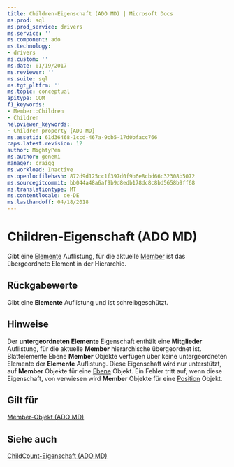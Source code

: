 ```yaml
---
title: Children-Eigenschaft (ADO MD) | Microsoft Docs
ms.prod: sql
ms.prod_service: drivers
ms.service: ''
ms.component: ado
ms.technology:
- drivers
ms.custom: ''
ms.date: 01/19/2017
ms.reviewer: ''
ms.suite: sql
ms.tgt_pltfrm: ''
ms.topic: conceptual
apitype: COM
f1_keywords:
- Member::Children
- Children
helpviewer_keywords:
- Children property [ADO MD]
ms.assetid: 61d36468-1ccd-467a-9cb5-17d0bfacc766
caps.latest.revision: 12
author: MightyPen
ms.author: genemi
manager: craigg
ms.workload: Inactive
ms.openlocfilehash: 872d9d125cc1f397d0f9b6e8cbd66c32308b5072
ms.sourcegitcommit: bb044a48a6af9b9d8edb178dc8c8bd5658b9ff68
ms.translationtype: MT
ms.contentlocale: de-DE
ms.lasthandoff: 04/18/2018
---
```

# <a name="children-property-ado-md"></a>Children-Eigenschaft (ADO MD)
Gibt eine [Elemente](../../../ado/reference/ado-md-api/members-collection-ado-md.md) Auflistung, für die aktuelle [Member](../../../ado/reference/ado-md-api/member-object-ado-md.md) ist das übergeordnete Element in der Hierarchie.  
  
## <a name="return-values"></a>Rückgabewerte  
 Gibt eine **Elemente** Auflistung und ist schreibgeschützt.  
  
## <a name="remarks"></a>Hinweise  
 Der **untergeordneten Elemente** Eigenschaft enthält eine **Mitglieder** Auflistung, für die aktuelle **Member** hierarchische übergeordnet ist. Blattelemente Ebene **Member** Objekte verfügen über keine untergeordneten Elemente der **Elemente** Auflistung. Diese Eigenschaft wird nur unterstützt, auf **Member** Objekte für eine [Ebene](../../../ado/reference/ado-md-api/level-object-ado-md.md) Objekt. Ein Fehler tritt auf, wenn diese Eigenschaft, von verwiesen wird **Member** Objekte für eine [Position](../../../ado/reference/ado-md-api/position-object-ado-md.md) Objekt.  
  
## <a name="applies-to"></a>Gilt für  
 [Member-Objekt (ADO MD)](../../../ado/reference/ado-md-api/member-object-ado-md.md)  
  
## <a name="see-also"></a>Siehe auch  
 [ChildCount-Eigenschaft (ADO MD)](../../../ado/reference/ado-md-api/childcount-property-ado-md.md)
